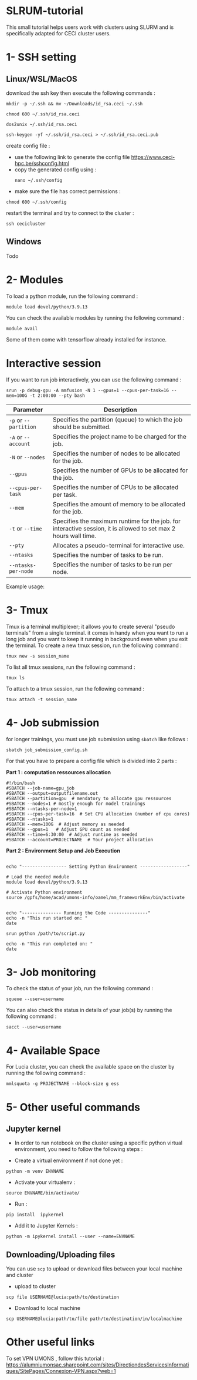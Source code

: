 # SLRUM-tutorial
This small tutorial helps users work with clusters using SLURM and is specifically adapted for CECI cluster users.



# 1- SSH setting
## Linux/WSL/MacOS
download the ssh key then execute the following commands : 
```
mkdir -p ~/.ssh && mv ~/Downloads/id_rsa.ceci ~/.ssh

chmod 600 ~/.ssh/id_rsa.ceci

dos2unix ~/.ssh/id_rsa.ceci

ssh-keygen -yf ~/.ssh/id_rsa.ceci > ~/.ssh/id_rsa.ceci.pub
```

create config file : 

- use the following link to generate the config file https://www.ceci-hpc.be/sshconfig.html
- copy the generated config using : 
    ```
    nano ~/.ssh/config
    ```
- make sure the file has correct permissions : 
```
chmod 600 ~/.ssh/config
```
restart the terminal and try to connect to the cluster :
```
ssh cecicluster
```



## Windows

Todo


# 2- Modules

To load a python module, run the following command :
```
module load devel/python/3.9.13
```
You can check the available modules by running the following command :
```
module avail
```
Some of them come with tensorflow already installed for instance.

# Interactive session
If you want to run job interactively, you can use the following command : 
```
srun -p debug-gpu -A mmfusion -N 1 --gpus=1 --cpus-per-task=16 --mem=100G -t 2:00:00 --pty bash
```
| Parameter              | Description                                                                 |
|------------------------|-----------------------------------------------------------------------------|
| `-p` or `--partition`  | Specifies the partition (queue) to which the job should be submitted.       |
| `-A` or `--account`    | Specifies the project name to be charged for the job.                            |
| `-N` or `--nodes`      | Specifies the number of nodes to be allocated for the job.                  |
| `--gpus`               | Specifies the number of GPUs to be allocated for the job.                   |
| `--cpus-per-task`      | Specifies the number of CPUs to be allocated per task.                      |
| `--mem`                | Specifies the amount of memory to be allocated for the job.                 |
| `-t` or `--time`       | Specifies the maximum runtime for the job. for interactive session, it is allowed  to set max 2 hours wall time.                                  |
| `--pty`                | Allocates a pseudo-terminal for interactive use.                            |
| `--ntasks`             | Specifies the number of tasks to be run.                                    |
| `--ntasks-per-node`    | Specifies the number of tasks to be run per node.                           |

Example usage:


# 3- Tmux
Tmux is a terminal multiplexer; it allows you to create several "pseudo terminals" from a single terminal. it comes in handy when you want to run a long job and you want to keep it running in background even when you exit the terminal.
To create a new tmux session, run the following command : 
```
tmux new -s session_name
```
To list all tmux sessions, run the following command : 
```
tmux ls
```
To attach to a tmux session, run the following command : 
```
tmux attach -t session_name
```

# 4- Job submission
for longer trainings, you must use job submission using `sbatch` like follows : 
```
sbatch job_submission_config.sh

```
For that you have to prepare a config file which is divided into 2 parts :

**Part 1 : computation ressources allocation**


```
#!/bin/bash
#SBATCH --job-name=gpu_job
#SBATCH --output=outputfilename.out
#SBATCH --partition=gpu  # mendatory to allocate gpu ressources
#SBATCH --nodes=1 # mostly enough for model trainings
#SBATCH --ntasks-per-node=1
#SBATCH --cpus-per-task=16  # Set CPU allocation (number of cpu cores)
#SBATCH --ntasks=1
#SBATCH --mem=100G  # Adjust memory as needed
#SBATCH --gpus=1   # Adjust GPU count as needed
#SBATCH --time=6:30:00  # Adjust runtime as needed
#SBATCH --account=PROJECTNAME  # Your project allocation
``` 

**Part 2 : Environment Setup and Job Execution**

```

echo "----------------- Setting Python Environment ------------------"

# Load the needed module
module load devel/python/3.9.13

# Activate Python environment
source /gpfs/home/acad/umons-info/oamel/mm_frameworkEnv/bin/activate


echo "--------------- Running the Code ---------------"
echo -n "This run started on: "
date

srun python /path/to/script.py 

echo -n "This run completed on: "
date
```



# 3- Job monitoring

To check the status of  your job, run the following command :
```
squeue --user=username
```
You can also check the status in details of your job(s) by running the following command :
```
sacct --user=username
```


# 4- Available Space

For Lucia cluster, you can check the available space on the cluster by running the following command : 
```
mmlsquota -g PROJECTNAME --block-size g ess
```

# 5- Other useful commands

## Jupyter kernel
- In order to run notebook on the cluster using a specific python virtual environment, you need to follow the following steps : 

-  Create a virtual environment if not done yet : 
```
python -m venv ENVNAME
```
-  Activate your virtualenv : 
```
source ENVNAME/bin/activate/
```
-  Run : 
```
pip install  ipykernel
```
-  Add it to Jupyter Kernels : 
```
python -m ipykernel install --user --name=ENVNAME
```


## Downloading/Uploading files

You can use `scp` to upload or download files between your local machine and cluster
- upload to cluster
```
scp file USERNAME@lucia:path/to/destination
```
- Download to local machine
```
scp USERNAME@lucia:path/to/file path/to/destination/in/localmachine 
```


# Other useful links 

To set VPN UMONS , follow this tutorial : https://alumniumonsac.sharepoint.com/sites/DirectiondesServicesInformatiques/SitePages/Connexion-VPN.aspx?web=1
